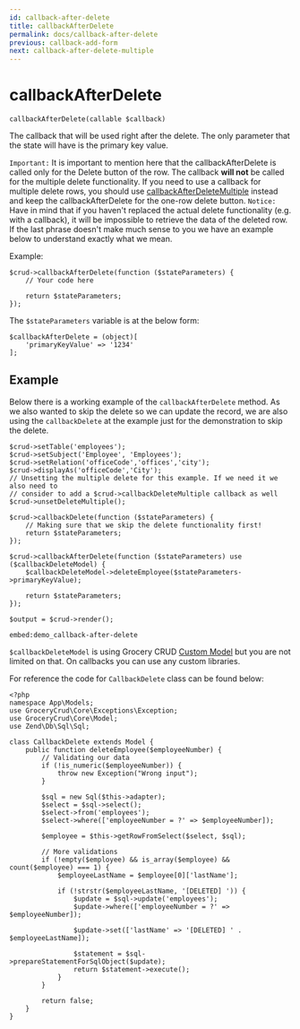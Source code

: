 ```yaml
---
id: callback-after-delete
title: callbackAfterDelete
permalink: docs/callback-after-delete
previous: callback-add-form
next: callback-after-delete-multiple
---
```


# callbackAfterDelete


<pre><code class="language-php">callbackAfterDelete(callable $callback)</code></pre>
The callback that will be used right after the delete. The only parameter that the state will have is the primary key value. 

<code>Important:</code> It is important to mention here that the callbackAfterDelete is called only for the Delete button of the row. The callback <strong>will not</strong> be called for the multiple delete functionality. If you need to use a callback for multiple delete rows, you should use <a href="/enterprise/api-and-function-list/callbackAfterDeleteMultiple">callbackAfterDeleteMultiple</a> instead and keep the callbackAfterDelete for the one-row delete button.
<code>Notice:</code> Have in mind that if you haven't replaced the actual delete functionality (e.g. with a callback), it will be impossible to retrieve the data of the deleted row. If the last phrase doesn't make much sense to you we have an example below to understand exactly what we mean.

Example:
<pre><code class="language-php">$crud->callbackAfterDelete(function ($stateParameters) {
    // Your code here    

    return $stateParameters;
});</code></pre>

The <code>$stateParameters</code> variable is at the below form:

<pre><code class="language-php">$callbackAfterDelete = (object)[
    'primaryKeyValue' => '1234'
];</code></pre>

## Example

Below there is a working example of the <code>callbackAfterDelete</code> method. As we also wanted to skip the delete so we can update the record, we are also using the <code>callbackDelete</code> at the example just for the demonstration to skip the delete.

<pre><code class="language-php">$crud->setTable('employees');
$crud->setSubject('Employee', 'Employees');
$crud->setRelation('officeCode','offices','city');
$crud->displayAs('officeCode','City');
// Unsetting the multiple delete for this example. If we need it we also need to
// consider to add a $crud->callbackDeleteMultiple callback as well
$crud->unsetDeleteMultiple();

$crud->callbackDelete(function ($stateParameters) {
    // Making sure that we skip the delete functionality first!
    return $stateParameters;
});

$crud->callbackAfterDelete(function ($stateParameters) use ($callbackDeleteModel) {
    $callbackDeleteModel->deleteEmployee($stateParameters->primaryKeyValue);

    return $stateParameters;
});

$output = $crud->render();
</code></pre>

`embed:demo_callback-after-delete`

`$callbackDeleteModel` is using Grocery CRUD [Custom Model](/docs/custom-model) but you are not limited on that. On callbacks you can use any custom libraries.

For reference the code for `CallbackDelete` class can be found below:

<pre><code class="language-php">&lt;?php
namespace App\Models;
use GroceryCrud\Core\Exceptions\Exception;
use GroceryCrud\Core\Model;
use Zend\Db\Sql\Sql;

class CallbackDelete extends Model {
    public function deleteEmployee($employeeNumber) {
        // Validating our data
        if (!is_numeric($employeeNumber)) {
            throw new Exception("Wrong input");
        }

        $sql = new Sql($this->adapter);
        $select = $sql->select();
        $select->from('employees');
        $select->where(['employeeNumber = ?' => $employeeNumber]);

        $employee = $this->getRowFromSelect($select, $sql);

        // More validations
        if (!empty($employee) && is_array($employee) && count($employee) === 1) {
            $employeeLastName = $employee[0]['lastName'];

            if (!strstr($employeeLastName, '[DELETED] ')) {
                $update = $sql->update('employees');
                $update->where(['employeeNumber = ?' => $employeeNumber]);

                $update->set(['lastName' => '[DELETED] ' . $employeeLastName]);

                $statement = $sql->prepareStatementForSqlObject($update);
                return $statement->execute();
            }
        }

        return false;
    }
}</code></pre>